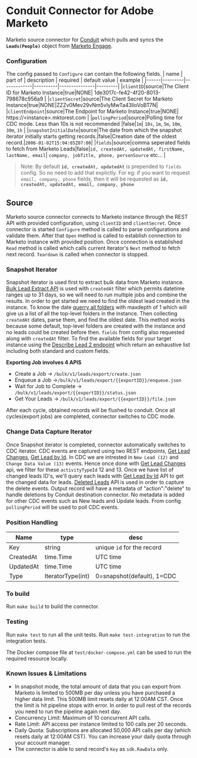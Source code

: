 # Conduit Connector for Adobe Marketo

Marketo source connector for [Conduit](https://conduit.com) which pulls and syncs the **`Leads(People)`** object from [Marketo Engage](https://marketo.com).

### Configuration

The config passed to `Configure` can contain the following fields.
| name | part of | description | required | default value | example |
|------|---------|-------------|----------|---------------|---------|
|`clientID`|source|The Client ID for Marketo Instance|true|NONE| 1de3017c-fe42-4f20-8013-798678c956a9 |
|`clientSecret`|source|The Client Secret for Marketo Instance|true|NONE|ZZZv0Mev29vNm5vIyMwTa43lioVoBT7N|
|`clientEndpoint`|source|The Endpoint for Marketo Instance|true|NONE| https://\<instance\>.mktorest.com |
|`pollingPeriod`|source|Polling time for CDC mode. Less than 10s is not recommended |false|`1m`| `10s`, `1m`, `5m`, `10m`, `30m`, `1h` |
|`snapshotInitialDate`|source|The date from which the snapshot iterator initially starts getting records.|false|Creation date of the oldest record.|`2006-01-02T15:04:05Z07:00`|
|`fields`|source|comma seperated fields to fetch from Marketo Leads|false|`id, createdAt, updatedAt, firstName, lastName, email`| `company, jobTitle, phone, personSource` etc... |

> Note: By default **`id, createdAt, updatedAt`** is prepended to `fields` config. So no need to add that explictly. For eg: if you want to request `email, company, phone` fields, then it will be requested as **`id, createdAt, updatedAt, email, company, phone`**

## Source

Marketo source connector connects to Marketo instance through the REST API with provided configuration, using `clientID` and `clientSecret`. Once connector is started `Configure` method is called to parse configurations and validate them. After that `Open` method is called to establish connection to Marketo instance with provided position. Once connection is established `Read` method is called which calls current iterator's `Next` method to fetch next record. `Teardown` is called when connector is stopped.

### Snapshot Iterator

Snapshot iterator is used first to extract bulk data from Marketo instance. [Bulk Lead Extract API](https://developers.marketo.com/rest-api/bulk-extract/bulk-lead-extract/) is used with `createdAt` filter which permits datetime ranges up to 31 days, so we will need to run multiple jobs and combine the results. In order to get started we need to find the oldest lead created in the instance. To know the date [querry all folders](https://developers.marketo.com/rest-api/assets/folders/#browse) with maxdepth of 1 which will give us a list of all the top-level folders in the instance. Then collecting `createdAt` dates, parse them, and find the oldest date. This method works because some default, top-level folders are created with the instance and no leads could be created before then. `fields` from config also requested along with `createdAt` filter. To find the available fields for your target instance using the [Describe Lead 2 endpoint](https://developers.marketo.com/rest-api/endpoint-reference/lead-database-endpoint-reference/#!/Leads/describeUsingGET_6) which return an exhaustive list including both standard and custom fields.

**Exporting Job involves 4 APIS**

- Create a Job -> `/bulk/v1/leads/export/create.json`
- Enqueue a Job ->`/bulk/v1/leads/export/{{exportID}}/enqueue.json`
- Wait for Job to Complete -> `/bulk/v1/leads/export/{{exportID}}/status.json`
- Get Your Leads -> `/bulk/v1/leads/export/{{exportID}}/file.json`

After each cycle, obtained records will be flushed to conduit. Once all cycles(export jobs) are completed, connector switches to CDC mode.

### Change Data Capture Iterator

Once Snapshot iterator is completed, connector automatically switches to CDC iterator. CDC events are captured using two REST endpoints, [Get Lead Changes](https://developers.marketo.com/documentation/rest/get-lead-changes/), [Get Lead by Id](https://developers.marketo.com/documentation/rest/get-lead-by-id/). In CDC we are intrested in `New Lead (12)` and `Change Data Value (13)` events. Hence once done with [Get Lead Changes](https://developers.marketo.com/documentation/rest/get-lead-changes/) api, we filter for these `activityTypeId` 12 and 13. Once we have list of changed leads ID's, we'll query each leads with [Get Lead by Id](https://developers.marketo.com/documentation/rest/get-lead-by-id/) API to get the changed data for leads. [Deleted Leads](https://developers.marketo.com/rest-api/endpoint-reference/lead-database-endpoint-reference/#!/Activities/getDeletedLeadsUsingGET) API is used in order to capture the delete events. Output record will have a metadata of "action":"delete" to handle deletions by Conduit destination connector. No metadata is added for other CDC events such as New leads and Update leads.
From config `pollingPeriod` will be used to poll CDC events.

### Position Handling

| Name      | type              | desc                       |
| --------- | ----------------- | -------------------------- |
| Key       | string            | unique `id` for the record |
| CreatedAt | time.Time         | UTC time                   |
| UpdatedAt | time.Time         | UTC time                   |
| Type      | IteratorType(int) | 0=snapshot(default), 1=CDC |

### To build

Run `make build` to build the connector.

### Testing

Run `make test` to run all the unit tests. Run `make test-integration` to run the integration tests.

The Docker compose file at `test/docker-compose.yml` can be used to run the required resource locally.

### Known Issues & Limitations

- In snapshot mode, the total amount of data that you can export from Marketo is limited to 500MB per day unless you have purchased a higher data limit. This 500MB limit resets daily at 12:00AM CST. Once the limit is hit pipeline stops with error. In order to pull rest of the records you need to run the pipeline again next day.
- Concurrency Limit: Maximum of 10 concurrent API calls.
- Rate Limit: API access per instance limited to 100 calls per 20 seconds.
- Daily Quota: Subscriptions are allocated 50,000 API calls per day (which resets daily at 12:00AM CST). You can increase your daily quota through your account manager.
- The connector is able to send record's `Key` as `sdk.RawData` only.